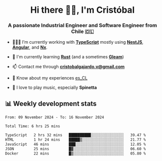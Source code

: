 <h1 align="center">Hi there ✌🏻, I'm Cristóbal</h1>
<h3 align="center">A passionate Industrial Engineer and Software Engineer from Chile 🇨🇱</h3>

- 🧑🏻‍💻 I’m currently working with **[TypeScript](https://www.typescriptlang.org)** mostly using **[NestJS](https://nestjs.com)**, **[Angular](https://angular.io)**, and **[Nx](https://nx.dev)**.

- 🌱 I'm currently learning **[Rust](https://www.rust-lang.org)** (and a sometimes **[Gleam](https://gleam.run/)**)

- 📫 Contact me through **cristobalgajardo.v@gmail.com**

- 📄 Know about my experiences [es_CL](https://bit.ly/cv-cristobal-gajardo)

- 🎸 I love to play music, especially **Spinetta**

## 📊 Weekly development stats

<!--START_SECTION:waka-->

```txt
From: 09 November 2024 - To: 16 November 2024

Total Time: 6 hrs 25 mins

TypeScript   2 hrs 32 mins   ██████████░░░░░░░░░░░░░░░   39.47 %
HTML         1 hr 24 mins    █████▒░░░░░░░░░░░░░░░░░░░   21.77 %
JavaScript   46 mins         ███░░░░░░░░░░░░░░░░░░░░░░   12.05 %
JSON         25 mins         █▓░░░░░░░░░░░░░░░░░░░░░░░   06.60 %
Docker       22 mins         █▒░░░░░░░░░░░░░░░░░░░░░░░   05.80 %
```

<!--END_SECTION:waka-->

